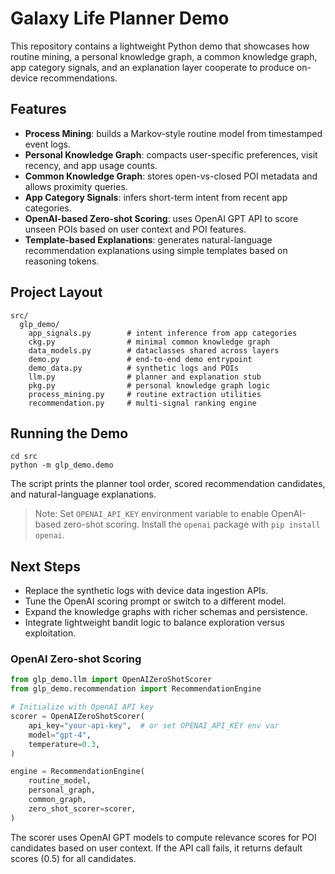 ﻿# Galaxy Life Planner Demo

This repository contains a lightweight Python demo that showcases how routine mining, a personal knowledge graph, a common knowledge graph, app category signals, and an explanation layer cooperate to produce on-device recommendations.

## Features

- **Process Mining**: builds a Markov-style routine model from timestamped event logs.
- **Personal Knowledge Graph**: compacts user-specific preferences, visit recency, and app usage counts.
- **Common Knowledge Graph**: stores open-vs-closed POI metadata and allows proximity queries.
- **App Category Signals**: infers short-term intent from recent app categories.
- **OpenAI-based Zero-shot Scoring**: uses OpenAI GPT API to score unseen POIs based on user context and POI features.
- **Template-based Explanations**: generates natural-language recommendation explanations using simple templates based on reasoning tokens.

## Project Layout

```
src/
  glp_demo/
    app_signals.py        # intent inference from app categories
    ckg.py                # minimal common knowledge graph
    data_models.py        # dataclasses shared across layers
    demo.py               # end-to-end demo entrypoint
    demo_data.py          # synthetic logs and POIs
    llm.py                # planner and explanation stub
    pkg.py                # personal knowledge graph logic
    process_mining.py     # routine extraction utilities
    recommendation.py     # multi-signal ranking engine
```

## Running the Demo

```
cd src
python -m glp_demo.demo
```

The script prints the planner tool order, scored recommendation candidates, and natural-language explanations.
> Note: Set `OPENAI_API_KEY` environment variable to enable OpenAI-based zero-shot scoring. Install the `openai` package with `pip install openai`.

## Next Steps

- Replace the synthetic logs with device data ingestion APIs.
- Tune the OpenAI scoring prompt or switch to a different model.
- Expand the knowledge graphs with richer schemas and persistence.
- Integrate lightweight bandit logic to balance exploration versus exploitation.

### OpenAI Zero-shot Scoring

```python
from glp_demo.llm import OpenAIZeroShotScorer
from glp_demo.recommendation import RecommendationEngine

# Initialize with OpenAI API key
scorer = OpenAIZeroShotScorer(
    api_key="your-api-key",  # or set OPENAI_API_KEY env var
    model="gpt-4",
    temperature=0.3,
)

engine = RecommendationEngine(
    routine_model,
    personal_graph,
    common_graph,
    zero_shot_scorer=scorer,
)
```

The scorer uses OpenAI GPT models to compute relevance scores for POI candidates based on user context. If the API call fails, it returns default scores (0.5) for all candidates.


